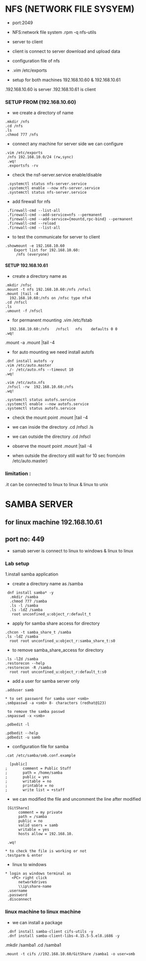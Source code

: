 # NFS (NETWORK FILE SYSYEM)
* port:2049
* NFS:network file system
 .rpm -q nfs-utils
* server to client 
* client is connect to server download and upload data
* configuration file of nfs
* .vim /etc/exports


* setup for both machines 192.168.10.60 & 192.168.10.61

 .192.168.10.60 is server
 .192.168.10.61 is client

### SETUP FROM (192.168.10.60)

* we create a directory of name </nfs>
 ```
 .mkdir /nfs
 .cd /nfs
 .ls
 .chmod 777 /nfs
 ```
 
*  connect any machine for server side we can configure 
 ```
 .vim /etc/exports
  /nfs 192.168.10.0/24 (rw,sync)
  .wq!
  .exportsfs -rv
 ``` 
  

* check the nsf-server.service enable/disable
 ```
  .systemctl status nfs-server.service
  .systemctl enable --now nfs-server.service
  .systemctl status nfs-server.service
 ```

* add firewall for nfs
 ```
  .firewall-cmd --list-all
  .firewall-cmd --add-service=nfs --permanent
  .firewall-cmd --add-service={mountd,rpc-bind} --permanent
  .firewall-cmd --reload
  .firewall-cmd --list-all
 ``` 

* to test the communicate for server to client
 ```
 .showmount -e 192.168.10.60
     Export list for 192.168.10.60:
      /nfs (everyone)
 ```     

#### SETUP 192.168.10.61 

* create a directory name as </nfsc>
 ```
 .mkdir /nfsc
 .mount -t nfs 192.168.10.60:/nfs /nfscl
 .mount |tail -4
   192.168.10.60:/nfs on /nfsc type nfs4
 .cd /nfscl
 .ls
 .umount -f /nfscl
 ```

 * for permanent mounting 
  .vim /etc/fstab
  ```
    192.168.10.60:/nfs   /nfscl   nfs    defaults 0 0
  .wq!
  ```

 .mount -a
 .mount |tail -4
 

* for auto mounting we need install autofs
 ```
 .dnf install autofs -y
 .vim /etc/auto.master
   /- /etc/auto.nfs --timeout 10
 .wq!
 
 .vim /etc/auto.nfs
  /nfscl -rw  192.168.10.60:/nfs 
 .wq!
 ```
 ```
 .systemctl status autofs.service
 .systemctl enable --now autofs.service
 .systemctl status autofs.service
 ```

* check the mount point 
  .mount |tail -4
  
* we can inside the directory
  .cd /nfscl
  .ls

* we can outside the directory
  .cd /nfscl

* observe the mount point
 .mount |tail -4

* when outside the directory still wait for 10 sec from(vim /etc/auto.master)



### limitation :
 .it can be connected to linux to linux & linux to unix


# SAMBA SERVER

## for linux machine 192.168.10.61
## port no: 449

* samab server is connect to linux to windows & linux to linux

### Lab setup
 1.install samba application
  
* create a directory name as /samba
 ```
  dnf install samba* -y
   .mkdir /samba
   .chmod 777 /samba
   .ls -l /samba
   .ls -ldZ /samba
    root unconfined_u:object_r:default_t
   ``` 

*  apply for samba share access for directory
 ```
 .chcon -t samba_share_t /samba
 .ls -ldZ /samba
   root root unconfined_u:object_r:samba_share_t:s0 
 ``` 

* to remove samba_share_access for directory
 ```
 .ls -lZd /samba
 .restorecon --help
 .restorecon -R /samba
   root root unconfined_u:object_r:default_t:s0
 ```

* add a user for samba server only
 ```
 .adduser samb

* to set password for samba user <smb>    
 .smbpasswd -a <smb> 8- characters (redhat@123)

  to remove the samba passwd 
 .smpasswd -x <smb>
 
 .pdbedit -l

 .pdbedit --help
 .pdbedit -u samb
 ```

* configuration file for samba
 ```
 .cat /etc/samba/smb.conf.example

   [public]
;       comment = Public Stuff
;       path = /home/samba
;       public = yes
;       writable = no
;       printable = no
;       write list = +staff
 ```

* we can modified the file and uncomment the line after modified 
 ```
  [GitShare]
       comment = my private 
       path = /samba
       public = no
       valid users = samb
       writable = yes
       hosts allow = 192.168.10.

  .wq!
  ``` 
  ```
* to check the file is working or not
  .testparm & enter
  ```
 * linux to windows 
 ```
* login as windows terminal as
    <PC> right click 
       networkdrives
       \\ip\share-name
  .username
  .password
  .disconnect
  ```


 ### linux machine to linux machine 
* we can install a package 
 ```
  .dnf install samba-client cifs-utils -y
  .dnf install samba-client-libs-4.15.5-5.el8.i686 -y
 ```

 .mkdir /samba1
 .cd /samba1
 ```
 .mount -t cifs //192.168.10.60/GitShare /samba1 -o user=smb  
```
        

 



 







